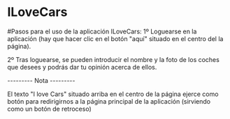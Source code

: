# ILoveCars
#Pasos para el uso de la aplicación ILoveCars:
1º Loguearse en la aplicación (hay que hacer clic en el botón "aquí" 
situado en el centro del la página).

2º Tras loguearse, se pueden introducir el nombre y la foto de los coches que desees y podrás dar tu opinión acerca de ellos.

--------- Nota ---------

El texto "I love Cars" situado arriba en el centro de la página ejerce como botón para redirigirnos a la página principal de la aplicación (sirviendo como un botón de retroceso)
